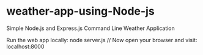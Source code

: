 # weather-app-using-Node-js
Simple Node.js and Express.js Command Line Weather Application


Run the web app locally:
node server.js
// Now open your browser and visit: localhost:8000

